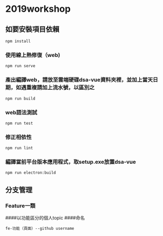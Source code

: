 # 2019workshop

## 如要安裝項目依賴
```
npm install
```

### 使用線上熱修復（web)
```
npm run serve
```

### 產出編譯web，請放至雲端硬碟dsa-vue資料夾裡，並加上當天日期，如遇重複請加上流水號，以區別之
```
npm run build
```

### web語法測試
```
npm run test
```

### 修正相依性
```
npm run lint
```
### 編譯當前平台版本應用程式，取setup.exe放置dsa-vue
```
npm run electron:build
```

## 分支管理
### Feature一類
####以功能區分的個人topic
####命名
```
fe-功能（頁面）--github username
```



